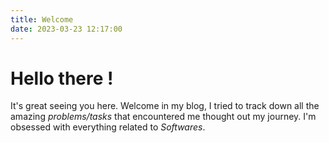 ```yaml
---
title: Welcome
date: 2023-03-23 12:17:00
---
```


# **Hello there !** 

It's great seeing you here. Welcome in my blog, I tried to track down all the amazing *problems/tasks* that encountered me thought out my journey. I'm obsessed with everything related to *Softwares*.






